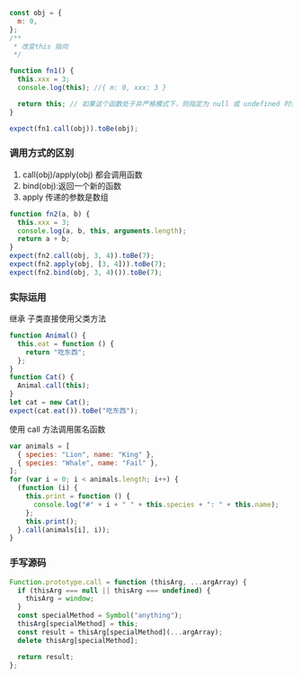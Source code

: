 ```javascript
const obj = {
  m: 0,
};
/**
 * 改变this 指向
 */

function fn1() {
  this.xxx = 3;
  console.log(this); //{ m: 0, xxx: 3 }

  return this; // 如果这个函数处于非严格模式下，则指定为 null 或 undefined 时会自动替换为指向全局对象
}

expect(fn1.call(obj)).toBe(obj);
```

### 调用方式的区别

1. call(obj)/apply(obj) 都会调用函数
2. bind(obj):返回一个新的函数
3. apply 传递的参数是数组

```javascript
function fn2(a, b) {
  this.xxx = 3;
  console.log(a, b, this, arguments.length);
  return a + b;
}
expect(fn2.call(obj, 3, 4)).toBe(7);
expect(fn2.apply(obj, [3, 4])).toBe(7);
expect(fn2.bind(obj, 3, 4)()).toBe(7);
```

### 实际运用

继承 子类直接使用父类方法

```javascript
function Animal() {
  this.eat = function () {
    return "吃东西";
  };
}
function Cat() {
  Animal.call(this);
}
let cat = new Cat();
expect(cat.eat()).toBe("吃东西");
```

使用 call 方法调用匿名函数

```javascript
var animals = [
  { species: "Lion", name: "King" },
  { species: "Whale", name: "Fail" },
];
for (var i = 0; i < animals.length; i++) {
  (function (i) {
    this.print = function () {
      console.log("#" + i + " " + this.species + ": " + this.name);
    };
    this.print();
  }.call(animals[i], i));
}
```

### 手写源码

```javascript
Function.prototype.call = function (thisArg, ...argArray) {
  if (thisArg === null || thisArg === undefined) {
    thisArg = window;
  }
  const specialMethod = Symbol("anything");
  thisArg[specialMethod] = this;
  const result = thisArg[specialMethod](...argArray);
  delete thisArg[specialMethod];

  return result;
};
```

<!-- ### code-surfer -->

<!-- <iframe src="https://codesandbox.io/embed/code-sufer-mdx-87xnm4?fontsize=14&hidenavigation=1&theme=dark"
     style="width:100%; height:500px; border:0; border-radius: 4px; overflow:hidden;"
     title="code-sufer-mdx"
     allow="accelerometer; ambient-light-sensor; camera; encrypted-media; geolocation; gyroscope; hid; microphone; midi; payment; usb; vr; xr-spatial-tracking"
     sandbox="allow-forms allow-modals allow-popups allow-presentation allow-same-origin allow-scripts"
   ></iframe> -->



